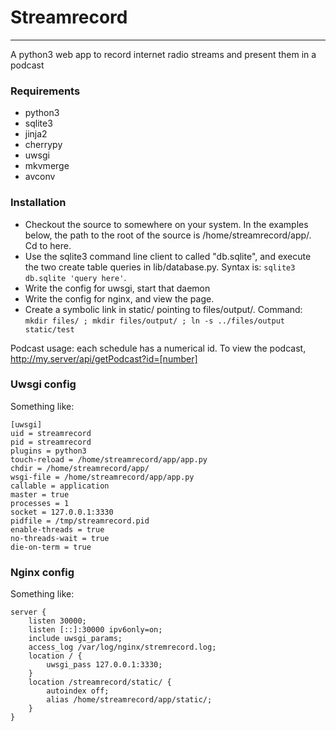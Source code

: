 # Streamrecord
***
A python3 web app to record internet radio streams and present them in a podcast

### Requirements

- python3
- sqlite3
- jinja2
- cherrypy
- uwsgi
- mkvmerge
- avconv

### Installation

- Checkout the source to somewhere on your system. In the examples below, the path to the root of the source is /home/streamrecord/app/. Cd to here.
- Use the sqlite3 command line client to called "db.sqlite", and execute the two create table queries in lib/database.py. Syntax is: `sqlite3 db.sqlite 'query here'`. 
- Write the config for uwsgi, start that daemon
- Write the config for nginx, and view the page.
- Create a symbolic link in static/ pointing to files/output/. Command: `mkdir files/ ; mkdir files/output/ ; ln -s ../files/output static/test `

Podcast usage: each schedule has a numerical id. To view the podcast, http://my.server/api/getPodcast?id=[number]

### Uwsgi config

Something like:

```
[uwsgi]
uid = streamrecord
pid = streamrecord
plugins = python3
touch-reload = /home/streamrecord/app/app.py
chdir = /home/streamrecord/app/
wsgi-file = /home/streamrecord/app/app.py
callable = application
master = true
processes = 1
socket = 127.0.0.1:3330
pidfile = /tmp/streamrecord.pid
enable-threads = true
no-threads-wait = true
die-on-term = true
```

### Nginx config

Something like:

```
server {
	listen 30000;
	listen [::]:30000 ipv6only=on;
	include uwsgi_params;
	access_log /var/log/nginx/stremrecord.log;
	location / {
		uwsgi_pass 127.0.0.1:3330;
	}
	location /streamrecord/static/ {
		autoindex off;
		alias /home/streamrecord/app/static/;
	}
}
```